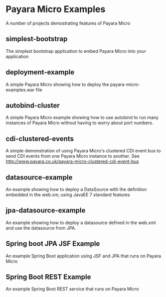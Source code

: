 # Payara Micro Examples

A number of projects demostrating features of Payara Micro

## simplest-bootstrap

The simplest bootstrap application to embed Payara Micro into your application

## deployment-example

A simple Payara Micro showing how to deploy the payara-micro-examples.war file

## autobind-cluster

A simple Payara Micro example showing how to use autobind to run many instances of Payara Micro
without having to worry about port numbers.

## cdi-clustered-events

A simple demonstration of using Payara Micro's clustered CDI event bus to send CDI events
from one Payara Micro instance to another. See http://www.payara.co.uk/payara-micro-clustered-cdi-event-bus 

## datasource-example

An example showing how to deploy a DataSource with the definition embedded in the web.xm;
using JavaEE 7 standard features

## jpa-datasource-example

An example showing how to deploy a datasource defined in the web.xml and use the
datasource from JPA.

## Spring boot JPA JSF Example

An example Spring Boot application using JSF and JPA that runs on Payara Micro

## Spring Boot REST Example

An example Spring Boot REST service that runs on Payara Micro
